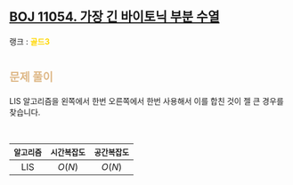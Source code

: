 # <span style="font-size:17pt; font-weight:bold">[BOJ 11054. 가장 긴 바이토닉 부분 수열](https://www.acmicpc.net/problem/11054)</span>
랭크 : <span style="color:gold">__골드3__</span>
<br>

# <span style="font-size:15pt;color:BurlyWood">문제 풀이</span>

LIS 알고리즘을 왼쪽에서 한번 오른쪽에서 한번 사용해서 이를 합친 것이 젤 큰 경우를 찾습니다.

<br>

|`알고리즘`|`시간복잡도`|`공간복잡도`|
|:---:|:---:|:---:|
| LIS | $O(N)$| $O(N)$ |

<br><br>
